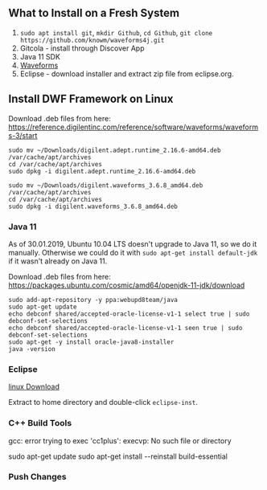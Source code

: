 ## What to Install on a Fresh System

1. `sudo apt install git`, `mkdir Github`, `cd Github`, `git clone https://github.com/knowm/waveforms4j.git`
1. Gitcola - install through Discover App
1. Java 11 SDK
1. [Waveforms](https://reference.digilentinc.com/reference/software/waveforms/waveforms-3/start)
1. Eclipse - download installer and extract zip file from eclipse.org. 


## Install DWF Framework on Linux

Download .deb files from here: <https://reference.digilentinc.com/reference/software/waveforms/waveforms-3/start>

```
sudo mv ~/Downloads/digilent.adept.runtime_2.16.6-amd64.deb /var/cache/apt/archives
cd /var/cache/apt/archives
sudo dpkg -i digilent.adept.runtime_2.16.6-amd64.deb

sudo mv ~/Downloads/digilent.waveforms_3.6.8_amd64.deb /var/cache/apt/archives
cd /var/cache/apt/archives
sudo dpkg -i digilent.waveforms_3.6.8_amd64.deb
```
    
### Java 11

As of 30.01.2019, Ubuntu 10.04 LTS doesn't upgrade to Java 11, so we do it manually. Otherwise we could do it with `sudo apt-get install default-jdk` if it wasn't already on Java 11. 

Download .deb files from here: <https://packages.ubuntu.com/cosmic/amd64/openjdk-11-jdk/download>


```
sudo add-apt-repository -y ppa:webupd8team/java
sudo apt-get update
echo debconf shared/accepted-oracle-license-v1-1 select true | sudo debconf-set-selections
echo debconf shared/accepted-oracle-license-v1-1 seen true | sudo debconf-set-selections
sudo apt-get -y install oracle-java8-installer
java -version
```

### Eclipse

[linux Download](https://www.eclipse.org/downloads/eclipse-packages/?show_instructions=TRUE)

Extract to home directory and double-click `eclipse-inst`. 

### C++ Build Tools

gcc: error trying to exec 'cc1plus': execvp: No such file or directory

sudo apt-get update
sudo apt-get install --reinstall build-essential

### Push Changes




